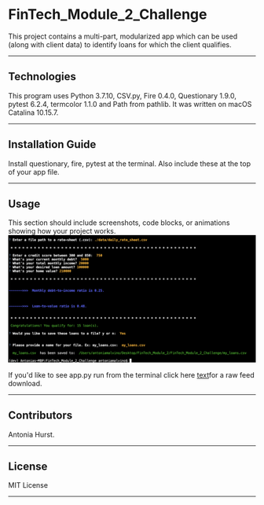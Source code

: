 # FinTech_Module_2_Challenge

This project contains a multi-part, modularized app which can be used (along with client data) to identify loans for which the client qualifies. 

---

## Technologies

This program uses Python 3.7.10, CSV.py, Fire 0.4.0, Questionary 1.9.0, pytest 6.2.4, termcolor 1.1.0 and Path from pathlib. It was written on macOS Catalina 10.15.7.

---

## Installation Guide

Install questionary, fire, pytest at the terminal. Also include these at the top of your app file.



---

## Usage

This section should include screenshots, code blocks, or animations showing how your project works.
![alt text](https://github.com/toniahurst/FinTech_Module_2_Challenge/blob/main/Module_2_Challenge.png)

If you'd like to see app.py run from the terminal click here [text](https://github.com/toniahurst/FinTech_Module_2_Challenge/blob/main/Module_2_Challenge_app.py_run%20from%20terminal.mov)for a raw feed download.

---

## Contributors

Antonia Hurst.

---

## License

MIT License

---
